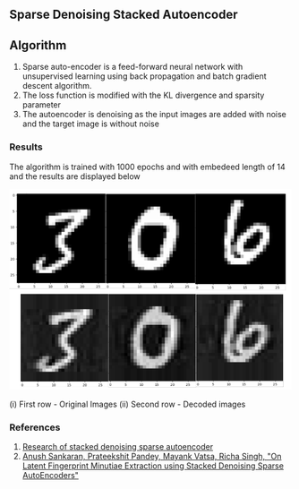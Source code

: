 
## Sparse Denoising Stacked Autoencoder

## Algorithm

1. Sparse auto-encoder is a feed-forward neural network with unsupervised learning using back propagation and batch gradient descent algorithm. 
2. The loss function is modified with the KL divergence and sparsity parameter
3. The autoencoder is denoising as the input images are added with noise and the target image is without noise

### Results

The algorithm is trained with 1000 epochs and with embedeed length of 14 and the results are displayed below

![alt text](https://raw.githubusercontent.com/ashyantony7/Pytorch_Samples/master/images/SDSAE.png)

(i) First row - Original Images (ii) Second row - Decoded images

### References

1. [Research of stacked denoising sparse autoencoder](https://link.springer.com/article/10.1007/s00521-016-2790-x)
2. [Anush Sankaran, Prateekshit Pandey, Mayank Vatsa, Richa Singh, "On Latent Fingerprint Minutiae Extraction using Stacked Denoising Sparse AutoEncoders"](https://doi.org/10.1109/BTAS.2014.6996300)
